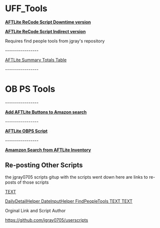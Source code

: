 # UFF_Tools


<p><b><a href="https://github.com/Brikane/UFF_Tools/raw/main/AutoRetrackAFTLite.user.js"> AFTLite ReCode Script Downtime version</a></b></p>
<p> <b><a href="https://github.com/Brikane/UFF_Tools/raw/main/AutoRetrackAFTLiteIndirect.user.js"> AFTLite ReCode Script Indirect version</a></b></p>

<p> Requires find people tools from jgray's repository </p>
<p>-----------------</p>
<p> <a href="https://github.com/Brikane/UFF_Tools/raw/main/LaborSummaryTotals.user.js">AFTLite Summary Totals Table</a></p>

<p>-----------------</p>
<h1>OB PS Tools</h1>
<p>-----------------</p>
<p><b><a href="https://github.com/Brikane/UFF_Tools/raw/main/AFTLiteButtonsOnAmazonSearch.user.js"> Add AFTLite Buttons to Amazon search</a></b></p>
<p>-----------------</p>
<p><b><a href="https://github.com/Brikane/UFF_Tools/raw/main/OBPSHelperNA.user.js"> AFTLite OBPS Script</a></b></p>
<p>-----------------</p>
<p><b><a href="https://github.com/Brikane/UFF_Tools/raw/main/AFTLiteSearchAmazon.user.js"> Amamzon Search from AFTLite Inventory</a></b></p>



<H2> Re-posting Other Scripts </h2>
<p> the jgray0705 scripts gitup with the scripts went down here are links to re-posts of those scripts </p>
<a href=""> TEXT </a>

<a href="https://github.com/Brikane/UFF_Tools/raw/main/DailyDetailHelper.user.js"> DailyDetailHelper </a>
<a href="https://github.com/Brikane/UFF_Tools/raw/main/DateInputHelper.user.js"> DateInputHelper </a>
<a href="https://github.com/Brikane/UFF_Tools/raw/main/FindPeopleTools.user.js"> FindPeopleTools </a>
<a href=""> TEXT </a>
<a href=""> TEXT </a>


<p> Orginal Link and Script Author </p>
<a href="https://github.com/jgray0705/userscripts"> https://github.com/jgray0705/userscripts </a>
